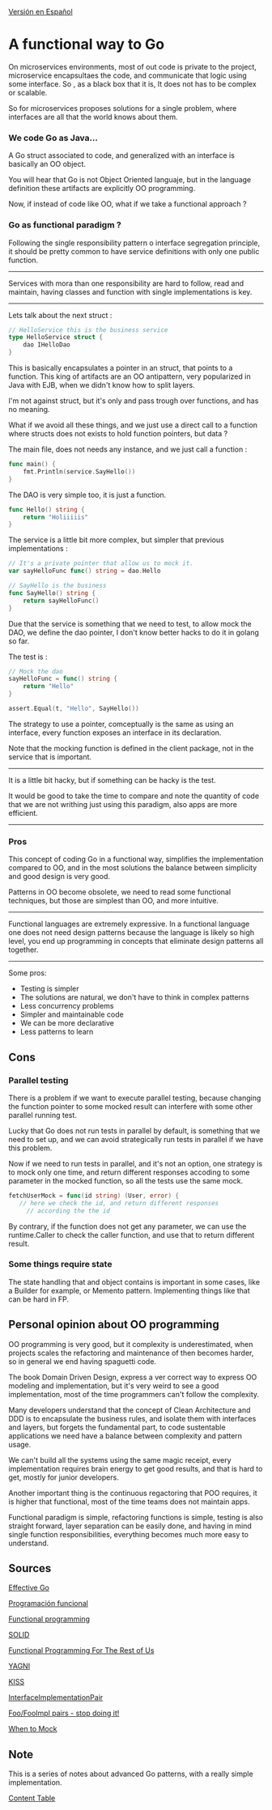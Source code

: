 [Versión en Español](README.md)

# A functional way to Go

On microservices environments, most of out code is private to the project, microservice encapsultaes the code, and communicate that logic using some interface. So , as a black box that it is, It does not has to be complex or scalable.

So for microservices proposes solutions for a single problem, where interfaces are all that the world knows about them.

### We code Go as Java...

A Go struct associated to code, and generalized with an interface is basically an OO object.

You will hear that Go is not Object Oriented languaje, but in the language definition these artifacts are explicitly OO programming.

Now, if instead of code like OO, what if we take a functional approach ?

### Go as functional paradigm ?

Following the single responsibility pattern o interface segregation principle, it should be pretty common to have service definitions with only one public function.

---

Services with mora than one responsibility are hard to follow, read and maintain, having classes and function with single implementations is key.

---

Lets talk about the next struct :

```go
// HelloService this is the business service
type HelloService struct {
	dao IHelloDao
}
```

This is basically encapsulates a pointer in an struct, that points to a function. This king of artifacts are an OO antipattern, very popularized in Java with EJB, when we didn't know how to split layers.

I'm not against struct, but it's only and pass trough over functions, and has no meaning.

What if we avoid all these things, and we just use a direct call to a function where structs does not exists to hold function pointers, but data ?

The main file, does not needs any instance, and we just call a function :

```go
func main() {
	fmt.Println(service.SayHello())
}
```

The DAO is very simple too, it is just a function.

```go
func Hello() string {
	return "Holiiiiis"
}
```

The service is a little bit more complex, but simpler that previous implementations :

```go
// It's a private pointer that allow us to mock it.
var sayHelloFunc func() string = dao.Hello

// SayHello is the business
func SayHello() string {
	return sayHelloFunc()
}
```

Due that the service is something that we need to test, to allow mock the DAO, we define the dao pointer, I don't know better hacks to do it in golang so far.

The test is :

```go
// Mock the dao
sayHelloFunc = func() string {
	return "Hello"
}

assert.Equal(t, "Hello", SayHello())
```

The strategy to use a pointer, comceptually is the same as using an interface, every function exposes an interface in its declaration.

Note that the mocking function is defined in the client package, not in the service that is important.

---

It is a little bit hacky, but if something can be hacky is the test.

It would be good to take the time to compare and note the quantity of code that we are not writhing just using this paradigm, also apps are more efficient.

---

### Pros

This concept of coding Go in a functional way, simplifies the implementation compared to OO, and in the most solutions the balance between simplicity and good design is very good.

Patterns in OO become obsolete, we need to read some functional techniques, but those are simplest than OO, and more intuitive.

---

Functional languages are extremely expressive. In a functional language one does not need design patterns because the language is likely so high level, you end up programming in concepts that eliminate design patterns all together.

---

Some pros:

- Testing is simpler
- The solutions are natural, we don't have to think in complex patterns
- Less concurrency problems
- Simpler and maintainable code
- We can be more declarative
- Less patterns to learn

## Cons

### Parallel testing

There is a problem if we want to execute parallel testing, because changing the function pointer to some mocked result can interfere with some other parallel running test.

Lucky that Go does not run tests in parallel by default, is something that we need to set up, and we can avoid strategically run tests in parallel if we have this problem.

Now if we need to run tests in parallel, and it's not an option, one strategy is to mock only one time, and return different responses accoding to some parameter in the mocked function, so all the tests use the same mock.

```go
fetchUserMock = func(id string) (User, error) {
   // here we check the id, and return different responses
	 // according the the id

```

By contrary, if the function does not get any parameter, we can use the runtime.Caller to check the caller function, and use that to return different result.

### Some things require state

The state handling that and object contains is important in some cases, like a Builder for example, or Memento pattern. Implementing things like that can be hard in FP.

## Personal opinion about OO programming

OO programming is very good, but it complexity is underestimated, when projects scales the refactoring and maintenance of then becomes harder, so in general we end having spaguetti code.

The book Domain Driven Design, express a ver correct way to express OO modeling and implementation, but it's very weird to see a good implementation, most of the time programmers can't follow the complexity.

Many developers understand that the concept of Clean Architecture and DDD is to encapsulate the business rules, and isolate them with interfaces and layers, but forgets the fundamental part, to code sustentable applications we need have a balance between complexity and pattern usage.

We can't build all the systems using the same magic receipt, every implementation requires brain energy to get good results, and that is hard to get, mostly for junior developers.

Another important thing is the continuous regactoring that POO requires, it is higher that functional, most of the time teams does not maintain apps.

Functional paradigm is simple, refactoring functions is simple, testing is also straight forward, layer separation can be easily done, and having in mind single function responsibilities, everything becomes much more easy to understand.

## Sources

[Effective Go](https://golang.org/doc/effective_go#interfaces_and_types)

[Programación funcional](https://es.wikipedia.org/wiki/Programaci%C3%B3n_funcional)

[Functional programming](https://en.wikipedia.org/wiki/Functional_programming)

[SOLID](https://es.wikipedia.org/wiki/SOLID)

[Functional Programming For The Rest of Us](http://www.defmacro.org/2006/06/19/fp.html)

[YAGNI](https://en.wikipedia.org/wiki/You_aren%27t_gonna_need_it)

[KISS](https://en.wikipedia.org/wiki/KISS_principle)

[InterfaceImplementationPair](https://martinfowler.com/bliki/InterfaceImplementationPair.html)

[Foo/FooImpl pairs - stop doing it!](http://wrschneider.github.io/2015/07/27/foo-fooimpl-pairs.html)

[When to Mock](https://blog.cleancoder.com/uncle-bob/2014/05/10/WhenToMock.html)

## Note

This is a series of notes about advanced Go patterns, with a really simple implementation.

[Content Table](https://github.com/nmarsollier/go_index/blob/main/README_en.md)
